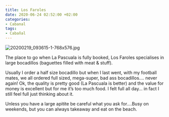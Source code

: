 ```yaml
---
title: Los Faroles
date: 2020-06-24 02:52:00 +02:00
categories:
- Cabanal
tags:
- Cabañal
---
```


![20200219_093615-1-768x576.jpg](/uploads/20200219_093615-1-768x576.jpg)

The place to go when La Pascuala is fully booked, Los Faroles specialises in large bocadillos (baguettes filled with meat & stuff).

Usually I order a half size bocadillo but when I last went, with my football mates, we all ordered full sized, mega-super, bad ass bocadillos…. never again! Ok, the quality is pretty good (La Pascuala is better) and the value for money is excellent but for me it’s too much food. I felt full all day… in fact I still feel full just thinking about it.

Unless you have a large apitite be careful what you ask for….Busy on weekends, but you can always takeaway and eat on the beach.